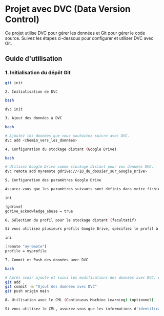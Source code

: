 # Projet avec DVC (Data Version Control)

Ce projet utilise DVC pour gérer les données et Git pour gérer le code source. Suivez les étapes ci-dessous pour configurer et utiliser DVC avec Git.

## Guide d'utilisation

### 1. Initialisation du dépôt Git

```bash
git init

2. Initialisation de DVC

bash

dvc init

3. Ajout des données à DVC

bash

# Ajoutez les données que vous souhaitez suivre avec DVC.
dvc add <chemin_vers_les_données>

4. Configuration du stockage distant (Google Drive)

bash

# Utilisez Google Drive comme stockage distant pour vos données DVC.
dvc remote add myremote gdrive://<ID_du_dossier_sur_Google_Drive>

5. Configuration des paramètres Google Drive

Assurez-vous que les paramètres suivants sont définis dans votre fichier de configuration dvc.conf :

ini

[gdrive]
gdrive_acknowledge_abuse = true

6. Sélection du profil pour le stockage distant (facultatif)

Si vous utilisez plusieurs profils Google Drive, spécifiez le profil à utiliser avec DVC.

ini

[remote "myremote"]
profile = myprofile

7. Commit et Push des données avec DVC

bash

# Après avoir ajouté et suivi les modifications des données avec DVC, effectuez les étapes Git classiques pour les commit et push.
git add .
git commit -m "Ajout des données avec DVC"
git push origin main

8. Utilisation avec le CML (Continuous Machine Learning) (optionnel)

Si vous utilisez le CML, assurez-vous que les informations d'identification Google Drive sont disponibles pour les workflows.
